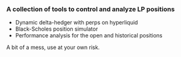 ### A collection of tools to control and analyze LP positions

- Dynamic delta-hedger with perps on hyperliquid
- Black-Scholes position simulator
- Performance analysis for the open and historical positions

A bit of a mess, use at your own risk.
